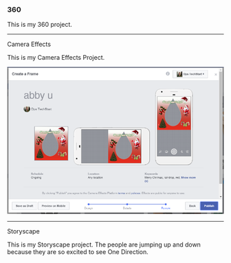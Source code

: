   
### 360

This is my 360 project.

<script src="//360.vizor.io/scripts/embed.js" data-vizorurl="https://360.vizor.io/embed/v/pb9xn" ></script>

***

Camera Effects

This is my Camera Effects Project.

![abby u](https://github.com/abigailuvalle/abigailuvalle.github.io/blob/master/abby%20u.PNG?raw=true "Optional Title")

***

Storyscape

This is my Storyscape project. The people are jumping up and down because they are so excited to see One Direction.

<script src="//360.vizor.io/scripts/embed.js" data-vizorurl="https://patches.vizor.io/embed/abigailuvalle/the-city7-copy-copy-copy" ></script>
